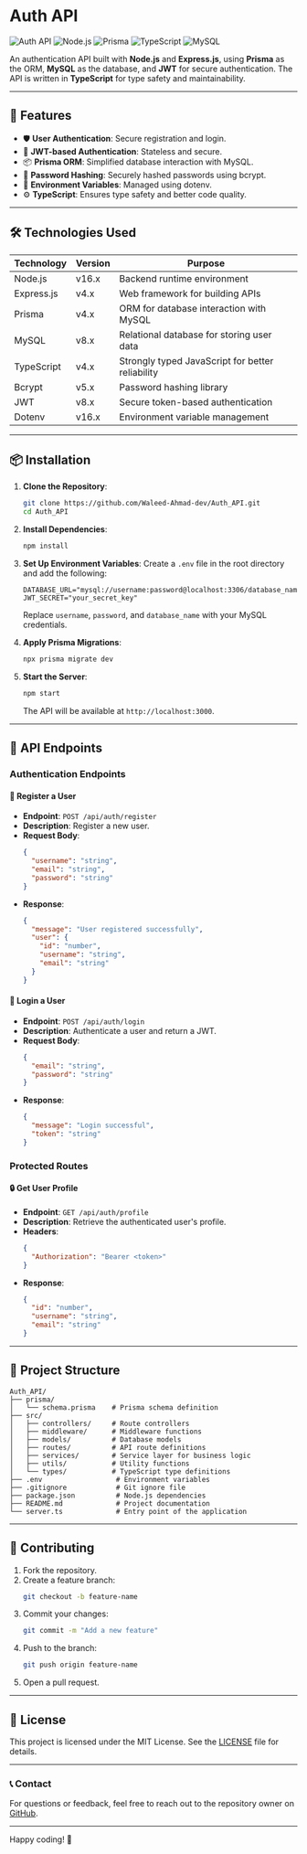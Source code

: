 # Auth API

![Auth API](https://img.shields.io/badge/AuthAPI-v1.0-blue?style=for-the-badge)
![Node.js](https://img.shields.io/badge/Node.js-v16.x-green?style=for-the-badge)
![Prisma](https://img.shields.io/badge/Prisma-ORM-orange?style=for-the-badge)
![TypeScript](https://img.shields.io/badge/TypeScript-v4.x-blue?style=for-the-badge)
![MySQL](https://img.shields.io/badge/MySQL-v8.x-blue?style=for-the-badge)

An authentication API built with **Node.js** and **Express.js**, using **Prisma** as the ORM, **MySQL** as the database, and **JWT** for secure authentication. The API is written in **TypeScript** for type safety and maintainability.

---

## 🚀 Features

- 🛡️ **User Authentication**: Secure registration and login.
- 🔐 **JWT-based Authentication**: Stateless and secure.
- 📦 **Prisma ORM**: Simplified database interaction with MySQL.
- 🔑 **Password Hashing**: Securely hashed passwords using bcrypt.
- 📂 **Environment Variables**: Managed using dotenv.
- ⚙️ **TypeScript**: Ensures type safety and better code quality.

---

## 🛠️ Technologies Used

| **Technology** | **Version**  | **Purpose**                                      |
|----------------|--------------|--------------------------------------------------|
| Node.js        | v16.x        | Backend runtime environment                      |
| Express.js     | v4.x         | Web framework for building APIs                 |
| Prisma         | v4.x         | ORM for database interaction with MySQL         |
| MySQL          | v8.x         | Relational database for storing user data       |
| TypeScript     | v4.x         | Strongly typed JavaScript for better reliability|
| Bcrypt         | v5.x         | Password hashing library                        |
| JWT            | v8.x         | Secure token-based authentication               |
| Dotenv         | v16.x        | Environment variable management                 |

---

## 📦 Installation

1. **Clone the Repository**:
   ```bash
   git clone https://github.com/Waleed-Ahmad-dev/Auth_API.git
   cd Auth_API
   ```

2. **Install Dependencies**:
   ```bash
   npm install
   ```

3. **Set Up Environment Variables**:
   Create a `.env` file in the root directory and add the following:
   ```env
   DATABASE_URL="mysql://username:password@localhost:3306/database_name"
   JWT_SECRET="your_secret_key"
   ```
   Replace `username`, `password`, and `database_name` with your MySQL credentials.

4. **Apply Prisma Migrations**:
   ```bash
   npx prisma migrate dev
   ```

5. **Start the Server**:
   ```bash
   npm start
   ```
   The API will be available at `http://localhost:3000`.

---

## 🧩 API Endpoints

### Authentication Endpoints

#### 📝 Register a User
- **Endpoint**: `POST /api/auth/register`
- **Description**: Register a new user.
- **Request Body**:
  ```json
  {
    "username": "string",
    "email": "string",
    "password": "string"
  }
  ```
- **Response**:
  ```json
  {
    "message": "User registered successfully",
    "user": {
      "id": "number",
      "username": "string",
      "email": "string"
    }
  }
  ```

#### 🔑 Login a User
- **Endpoint**: `POST /api/auth/login`
- **Description**: Authenticate a user and return a JWT.
- **Request Body**:
  ```json
  {
    "email": "string",
    "password": "string"
  }
  ```
- **Response**:
  ```json
  {
    "message": "Login successful",
    "token": "string"
  }
  ```

### Protected Routes

#### 🔒 Get User Profile
- **Endpoint**: `GET /api/auth/profile`
- **Description**: Retrieve the authenticated user's profile.
- **Headers**:
  ```json
  {
    "Authorization": "Bearer <token>"
  }
  ```
- **Response**:
  ```json
  {
    "id": "number",
    "username": "string",
    "email": "string"
  }
  ```

---

## 📂 Project Structure

```
Auth_API/
├── prisma/
│   └── schema.prisma    # Prisma schema definition
├── src/
│   ├── controllers/     # Route controllers
│   ├── middleware/      # Middleware functions
│   ├── models/          # Database models
│   ├── routes/          # API route definitions
│   ├── services/        # Service layer for business logic
│   ├── utils/           # Utility functions
│   └── types/           # TypeScript type definitions
├── .env                  # Environment variables
├── .gitignore            # Git ignore file
├── package.json          # Node.js dependencies
├── README.md             # Project documentation
└── server.ts             # Entry point of the application
```

---

## 🤝 Contributing

1. Fork the repository.
2. Create a feature branch:
   ```bash
   git checkout -b feature-name
   ```
3. Commit your changes:
   ```bash
   git commit -m "Add a new feature"
   ```
4. Push to the branch:
   ```bash
   git push origin feature-name
   ```
5. Open a pull request.

---

## 📜 License

This project is licensed under the MIT License. See the [LICENSE](LICENSE) file for details.

---

### 📞 Contact
For questions or feedback, feel free to reach out to the repository owner on [GitHub](https://github.com/Waleed-Ahmad-dev).

---

Happy coding! 🚀

